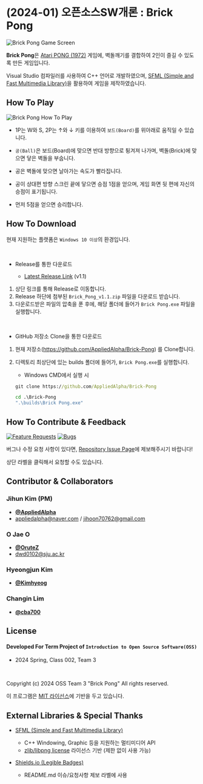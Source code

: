 # (2024-01) 오픈소스SW개론 : Brick Pong
![Brick Pong Game Screen](https://github.com/AppliedAlpha/Brick-Pong/assets/36326864/c6397936-ecb4-4074-bf6c-7f570ef06ab9)

**Brick Pong**은 [Atari PONG (1972)](https://www.youtube.com/watch?v=fiShX2pTz9A) 게임에, 벽돌깨기를 결합하여 2인이 즐길 수 있도록 만든 게임입니다.

Visual Studio 컴파일러를 사용하여 C++ 언어로 개발하였으며, [SFML (Simple and Fast Multimedia Library)](https://github.com/SFML/SFML)을 활용하여 게임을 제작하였습니다.

## How To Play
![Brick Pong How To Play](https://github.com/AppliedAlpha/Brick-Pong/assets/36326864/76b6ebd5-b92c-41a1-a409-82eb02bebb0a)

- 1P는 W와 S, 2P는 ↑와 ↓ 키를 이용하여 `보드(Board)`를 위아래로 움직일 수 있습니다.

- `공(Ball)`은 보드(Board)에 맞으면 반대 방향으로 튕겨져 나가며, 벽돌(Brick)에 맞으면 닿은 벽돌을 부숩니다.

- 공은 벽돌에 맞으면 날아가는 속도가 빨라집니다.

- 공이 상대편 방향 스크린 끝에 닿으면 승점 1점을 얻으며, 게임 화면 뒷 편에 자신의 승점이 표기됩니다.

- 먼저 5점을 얻으면 승리합니다.

## How To Download
현재 지원하는 플랫폼은 `Windows 10 이상`의 환경입니다.

<br />

- Release를 통한 다운로드

    - [<u>Latest Release Link</u>](https://github.com/AppliedAlpha/Brick-Pong/releases/tag/1.1) (v1.1)

1. 상단 링크를 통해 Release로 이동합니다.
1. Release 하단에 첨부된 `Brick_Pong_v1.1.zip` 파일을 다운로드 받습니다.
1. 다운로드받은 파일의 압축을 푼 후에, 해당 폴더에 들어가 `Brick Pong.exe` 파일을 실행합니다.

<br />

- GitHub 저장소 Clone을 통한 다운로드

1. 현재 저장소(https://github.com/AppliedAlpha/Brick-Pong) 를 Clone합니다.
1. 디렉토리 최상단에 있는 builds 폴더에 들어가, `Brick Pong.exe`를 실행합니다.

    - Windows CMD에서 실행 시
    ```cmd
    git clone https://github.com/AppliedAlpha/Brick-Pong

    cd .\Brick-Pong
    ".\builds\Brick Pong.exe"
    ```

## How To Contribute & Feedback

[![Feature Requests](https://img.shields.io/github/issues/AppliedAlpha/Brick-Pong/feature-request.svg)](https://github.com/AppliedAlpha/Brick-Pong/issues?q=is%3Aopen+is%3Aissue+label%3Afeature-request+sort%3Areactions-%2B1-desc)
[![Bugs](https://img.shields.io/github/issues/AppliedAlpha/Brick-Pong/bug.svg)](https://github.com/AppliedAlpha/Brick-Pong/issues?utf8=✓&q=is%3Aissue+is%3Aopen+label%3Abug)

버그나 수정 요청 사항이 있다면, [Repository Issue Page](https://github.com/AppliedAlpha/Brick-Pong/issues)에 제보해주시기 바랍니다!

상단 라벨을 클릭해서 요청할 수도 있습니다. 

## Contributor & Collaborators
### Jihun Kim (PM)
- [**@AppliedAlpha**](https://github.com/AppliedAlpha)   
- <appliedalpha@naver.com> / <jihoon70762@gmail.com>

### O Jae O
- [**@OruteZ**](https://github.com/OruteZ)
- <dwd0102@sju.ac.kr>

### Hyeongjun Kim
- [**@Kimhyeog**](https://github.com/Kimhyeog)

### Changin Lim
- [**@cba700**](https://github.com/cba700)

## License
#### Developed For Term Project of `Introduction to Open Source Software(OSS)` 
- 2024 Spring, Class 002, Team 3

<br />

Copyright (c) 2024 OSS Team 3 "Brick Pong" All rights reserved.

이 프로그램은 [MIT 라이선스](LICENSE.txt)에 기반을 두고 있습니다.

## External Libraries & Special Thanks
- [SFML (Simple and Fast Multimedia Library)](https://github.com/SFML/SFML)
    - C++ Windowing, Graphic 등을 지원하는 멀티미디어 API
    - [zlib/libpng license](https://github.com/SFML/SFML/blob/master/license.md) 라이선스 기반 (제한 없이 사용 가능)

- [Shields.io (Legible Badges)](https://img.shields.io/)
    - README.md 이슈/요청사항 제보 라벨에 사용